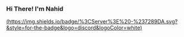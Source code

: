 ### Hi There! I'm Nahid

[(https://img.shields.io/badge/%3CServer%3E%20-%237289DA.svg?&style=for-the-badge&logo=discord&logoColor=white)](https://twitter.com/)
